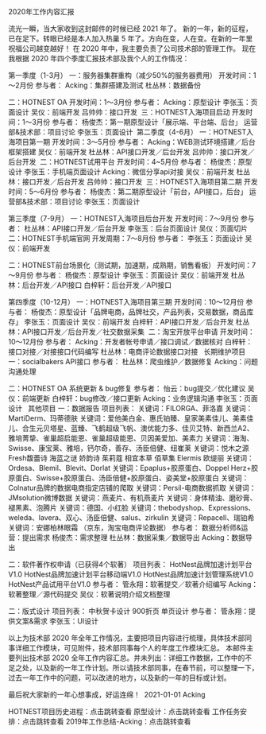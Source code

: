 2020年工作内容汇报

流光一瞬，当大家收到这封邮件的时候已经 2021 年了。 新的一年，新的征程，已在足下。转眼已经是本人加入热巢 5 年了。方向在变，人在变。在新的一年里祝福公司越变越好！
在 2020 年中，我主要负责了公司技术部的管理工作。 现在我根据 2020 年四个季度汇报技术部及我个人的工作情况：

第一季度（1-3月）
一：服务器集群重构（减少50%的服务器费用）
开发时间：1～2月份 参与者： Acking：集群搭建及测试
杜丛林：数据备份

二：HOTNEST OA
开发时间：1～3月份
参与者： Acking：原型设计
李张玉：页面设计 吴仪：前端开发 吕帅帅：接口开发  三：HOTNEST入海项目启动 开发时间：1～3月份 参与者： 杨俊杰：第一期原型设计「展示端、平台端、后台」 运营部&技术部：项目讨论
李张玉：页面设计
 第二季度（4-6月）
一：HOTNEST入海项目第一期
开发时间：3～5月份 参与者： Acking：WEB测试环境搭建／后台框架搭建 吴仪：前端开发 杜丛林：API接口开发／后台开发
吕帅帅：接口开发／后台开发 
二：HOTNEST试用平台
开发时间：4~5月份
参与者：
杨俊杰：原型设计
李张玉：手机端页面设计 Acking：微信分享api对接 吴仪：前端开发 杜丛林：接口开发／后台开发
吕帅帅：接口开发
 三：HOTNEST入海项目第二期
开发时间：5～6月份 参与者： 杨俊杰：第二期原型设计「前台，API接口，后台」 运营部&技术部：项目讨论
李张玉：页面设计 

第三季度（7-9月）
一：HOTNEST入海项目后台开发
开发时间：7～9月份 参与者： 杜丛林：API接口开发／后台开发
李张玉：后台页面设计
吴仪：页面切片  二：HOTNEST手机端官网
开发周期：7～8月份 参与者：
李张玉：页面设计 吴仪：前端开发

二：HOTNEST前台场景化（测试期，加速期，成熟期，销售看板）
开发时间：7～9月份 参与者：
杨俊杰：原型设计
李张玉：页面设计 吴仪：前端开发
杜丛林：后台开发／API接口
白梓轩：后台开发／API接口


第四季度（10-12月）
一：HOTNEST入海项目第三期
开发时间：10～12月份 参与者：
杨俊杰：原型设计「品牌电商，品牌社交，产品列表，交易数据，商品库存」
李张玉：页面设计
吴仪：前端开发
白梓轩：API接口开发／后台开发 杜丛林：API接口开发／后台开发／社交数据采集
 二：淘宝开放平台申请
开发时间：10～12月份 参与者：
Acking：开发者帐号申请／接口调试／数据核对
白梓轩：接口对接／对接接口代码编写 杜丛林：电商评论数据接口对接
 
长期维护项目 一：socialbakers API接口
参与者：
杜丛林：爬虫维护／数据修复 Acking：问题沟通处理

二：HOTNEST OA 系统更新 & bug修复
参与者：
怡云：bug提交／优化建议
吴仪：前端更新
白梓轩：bug修改／接口更新 Acking：业务逻辑沟通
李张玉：页面设计
 
其他项目
一：数据报告
项目列表：
关键词：FILORGA、菲洛嘉
关键词：MartiDerm、玛蒂德肤
关键词：爱他美白金、惠氏铂臻、皇家美素佳儿、美素佳儿、合生元贝塔星、蓝臻、飞鹤超级飞帆、澳优能力多、佳贝艾特、新西兰A2、雅培菁挚、雀巢超启能恩、雀巢超级能恩、贝因美爱加、美素力
关键词：海淘、Swisse、康宝莱、雅培，钙尔奇，善存、汤臣倍健、纽崔莱
关键词：悦木之源 Fresh馥蕾诗 海蓝之谜 娇韵诗 茱莉蔻 相宜本草 佰草集 Elermis 欧缇丽
关键词：Ordesa、Blemil、Blevit、Dorlat 
关键词：Epaplus+胶原蛋白、Doppel Herz+胶原蛋白、Swisse+胶原蛋白、汤臣倍健+胶原蛋白、姿美堂+胶原蛋白
关键词：Colnatur品牌的数据电商指定店铺的爬取
关键词：Persil-电商数据抓取
关键词：JMsolution微博数据
关键词：燕麦片、有机燕麦片
关键词：身体精油、磨砂膏、褪黑素、泡腾片
关键词：德国、小红脸
关键词：thebodyshop、Expressions、weleda、lavera、双心、汤臣倍健、salus、zirkulin
关键词：Repacell、瑞铂希
关键词：安娜柏林眼霜 （京东，淘宝电商评论数据）
参与者：
数据分析师&运营：提出需求
杨俊杰：需求整理
杜丛林：数据采集／数据导出
Acking：数据导出

二：软件著作权申请（已获得4个软著）
项目列表：
HotNest品牌加速计划平台V1.0
HotNest品牌加速计划平台移动端V1.0
HotNest品牌加速计划管理系统V1.0
HotNest产品试用平台V1.0
参与者：
管永翔：软著提交／软著介绍编写
Acking：软著整理／源代码提交
吴仪：软著说明介绍文档整理

二：版式设计
项目列表：
中秋贺卡设计
900折页
单页设计
参与者：
管永翔：提供文案&需求
李张玉：UI设计


以上为技术部 2020 年全年工作情况，主要把项目内容进行梳理，具体技术部同事详细工作模块，可见附件，技术部同事每个人的年度工作模块汇总。
本邮件主要列出技术部 2020 全年工作内容汇总。并未列出：详细工作数据，工作中的不足之处，以及新的一年工作计划。所以请技术部同事，在春节前，可以整理一下，过去一年工作中的问题，可以改进的地方，以及新的一年的目标或计划。

最后祝大家新的一年心想事成，好运连绵！
 2021-01-01 Acking


HOTNEST项目历史进程：点击跳转查看
原型设计：点击跳转查看
工作任务安排：点击跳转查看
2019年工作总结-Acking：点击跳转查看